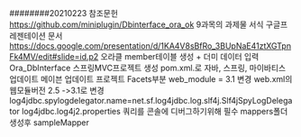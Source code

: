 ########20210223
참조문헌
https://github.com/miniplugin/Dbinterface_ora_ok
9과목의 과제물 서식 구글프레젠테이션 문서
https://docs.google.com/presentation/d/1KA4V8sBfRo_3BUpNaE41ztXGTpnFk4MV/edit#slide=id.p2
오라클 member테이블 생성 + 더미 데이터 입력
Ora_DbInterface
스프링MVC프로젝트 생성
pom.xml.로 자바, 스프링, 마이바티스 업데이트 
메이븐 업데이트
프로젝트 Facets부분 web_module = 3.1 변경
web.xml의 웹모듈버전 2.5 ->3.1로 변경
log4jdbc.spylogdelegator.name=net.sf.log4jdbc.log.slf4j.Slf4jSpyLogDelegator
log4jdbc.log4j2.properties 쿼리를 콘솔에 디버그하기위해 필수
mappers폴더생성후 sampleMapper